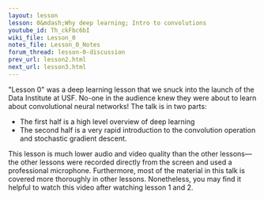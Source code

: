 ```yaml
---
layout: lesson
lesson: 0&mdash;Why deep learning; Intro to convolutions
youtube_id: Th_ckFbc6bI
wiki_file: Lesson_0
notes_file: Lesson_0_Notes
forum_thread: lesson-0-discussion
prev_url: lesson2.html
next_url: lesson3.html
---
```

"Lesson 0" was a deep learning lesson that we snuck into the launch of the Data Institute at USF. No-one in the audience knew they were about to learn about convolutional neural networks! The talk is in two parts:

* The first half is a high level overview of deep learning
* The second half is a very rapid introduction to the convolution operation and stochastic gradient descent.

This lesson is much lower audio and video quality than the other lessons&mdash;the other lessons were recorded directly from the screen and used a professional microphone. Furthermore, most of the material in this talk is covered more thoroughly in other lessons. Nonetheless, you may find it helpful to watch this video after watching lesson 1 and 2.
